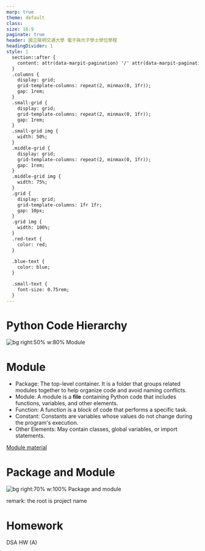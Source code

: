 ```yaml
---
marp: true
theme: default
class: 
size: 16:9
paginate: true
header: 國立陽明交通大學 電子與光子學士學位學程
headingDivider: 1
style: |
  section::after {
    content: attr(data-marpit-pagination) '/' attr(data-marpit-pagination-total);
  }
  .columns {
    display: grid;
    grid-template-columns: repeat(2, minmax(0, 1fr));
    gap: 1rem;
  }
  .small-grid {
    display: grid;
    grid-template-columns: repeat(2, minmax(0, 1fr));
    gap: 1rem;
  }
  .small-grid img {
    width: 50%;
  }
  .middle-grid {
    display: grid;
    grid-template-columns: repeat(2, minmax(0, 1fr));
    gap: 1rem;
  }
  .middle-grid img {
    width: 75%;
  }
  .grid {
    display: grid;
    grid-template-columns: 1fr 1fr;
    gap: 10px;
  }
  .grid img {
    width: 100%;
  }
  .red-text {
    color: red;
  }
  
  .blue-text {
    color: blue;  
  }

  .small-text {
    font-size: 0.75rem;
  }
---
```

# Python Code Hierarchy
![bg right:50% w:80% Module](https://www.beejok.com/tutorial_python_intermediate/img/packages_intro-01.jpg)

# Module
- Package: The top-level container. It is a folder that groups related modules together to help organize code and avoid naming conflicts.
- Module: A module is a **file** containing Python code that includes functions, variables, and other elements.
- Function: A function is a block of code that performs a specific task.
- Constant: Constants are variables whose values do not change during the program's execution.
- Other Elements: May contain classes, global variables, or import statements.

[Module material](https://github.com/mingfujacky/Lecture-Python/blob/main/2_python_middle/K_module.ipynb)

# Package and Module
![bg right:70% w:100% Package and module](https://images.squarespace-cdn.com/content/v1/590eeff5b8a79b2147a783be/3a8a5a39-1cbb-43a5-82ad-f4c49da41daf/Picture+1.png?format=2500w)

remark: the root is project name

# Homework
DSA HW (A)